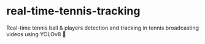# real-time-tennis-tracking
Real-time tennis ball &amp; players detection and tracking in tennis broadcasting videos using YOLOv8 🎾
